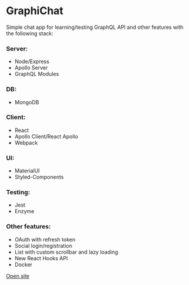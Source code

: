 # GraphiChat

Simple chat app for learning/testing GraphQL API and other features with the following stack:

### Server:
- Node/Express
- Apollo Server
- GraphQL Modules
### DB:
- MongoDB
### Client:
- React
- Apollo Client/React Apollo
- Webpack
### UI:
- MaterialUI
- Styled-Components
### Testing:
- Jest
- Enzyme
### Other features:
- OAuth with refresh token
- Social login/registration
- List with custom scrollbar and lazy loading
- New React Hooks API
- Docker

[Open site](https://graphichat.herokuapp.com/)
